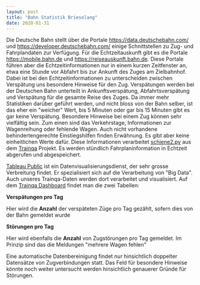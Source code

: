 ```yaml
---
layout: post
title: "Bahn Statistik Brieselang"
date: 2020-01-31
---
```


Die Deutsche Bahn stellt über die Portale https://data.deutschebahn.com/ und https://developer.deutschebahn.com/ einige Schnittstellen zu Zug- und Fahrplandaten zur Verfügung. Für die Echtzeitauskunft gibt es die Portale https://mobile.bahn.de und https://reiseauskunft.bahn.de.
Diese Portale führen aber die Echtzeitinformationen nur in einem kurzen Zeitfenster an, etwa eine Stunde vor Abfahrt bis zur Ankunft des Zuges am Zielbahnhof. Dabei ist bei den Echtzeitinformationen zu unterscheiden zwischen Verspätung uns besondere Hinweise für den Zug.
Verspätungen werden bei der Deutschen Bahn unterteilt in Ankunftsverspätung, Abfahrtsverspätung und Verspätung für die gesamte Reise des Zuges. Da immer mehr Statistiken darüber geführt werden, und nicht bloss von der Bahn selber, ist das eher ein "weicher" Wert, bis 5 Minuten oder gar bis 15 Minuten gibt es gar keine Verspätung.
Besondere Hinweise bei einem Zug können sehr vielfältig sein. Zum einen sind das Verkehrstage, Informationen zur Wagenreihung oder fehlende Wagen. Auch nicht vorhandene behindertengerechte Einstiegshilfen finden Erwähnung. Es gibt aber keine einheitlichen Werte dafür.
Diese Informationen verarbeitet [schiene2.py](https://github.com/eumel8/trainqa/blob/master/apps/schiene2.py) aus dem [Trainqa](https://github.com/eumel8/trainqa) Projekt. Es werden stündlich Fahrplaninformation in Echtzeit abgerufen und abgespeichert.

[Tableau Public](https://public.tableau.com) ist ein Datenvisualisierungsdienst, der sehr grosse Verbreitung findet. Er spezialisiert sich auf die Verarbeitung von "Big Data". Auch unseres Trainqa-Daten werden dort verarbeitet und visualisiert. Auf dem [Trainqa Dashboard](https://public.tableau.com/profile/eumel#!/vizhome/trainqa/Dashboard1) findet man die zwei Tabellen:

**Verspätungen pro Tag** 

Hier wird die **Anzahl** der verspäteten Züge pro Tag gezählt, sofern dies von der Bahn gemeldet wurde

**Störungen pro Tag** 

Hier wird ebenfalls die **Anzahl** von Zugstörungen pro Tag gemeldet. Im Prinzip sind das die Meldungen "mehrere Wagen fehlen"

Eine automatische Datenbereinigung findet nur hinsichtlich doppelter Datensätze von Zugverbindungen statt. Das Feld für besondere Hinweise könnte noch weiter untersucht werden hinsichtlich genauerer Gründe für Störungen. 
